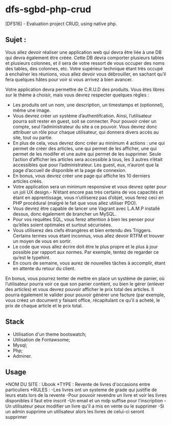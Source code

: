 # dfs-sgbd-php-crud
[DFS16] - Evaluation project CRUD, using native php.

## Sujet :

Vous allez devoir réaliser une application web qui devra être
liée à une DB qui devra également être créée. Cette DB devra
comporter plusieurs tables et plusieurs colonnes, et il sera de
votre ressort de vous occuper des noms des tables, des
colonnes, etc. Votre supérieur technique étant très occupé à
enchaîner les réunions, vous allez devoir vous débrouiller, en
sachant qu’il fera quelques hâtes pour voir si vous arrivez à
bien avancer.

Votre application devra permettre de C.R.U.D des produits.
Vous êtes libres sur le thème à choisir, mais vous devrez
respecter quelques règles :

- Les produits ont un nom, une description, un timestamps et
(optionnel), même une image.
- Vous devrez créer un système d’authentifcation. Ainsi,
l’utilisateur pourra soit rester en guest, soit se connecter. Pour
pouvoir créer un compte, seul l’administrateur du site a ce
pouvoir. Vous devrez donc attribuer un rôle pour chaque
utilisateur, qui donnera divers accès au site, tout ou partie.
- En plus de cela, vous devrez donc créer au minimum 4 actions
: une qui permet de créer des articles, une qui permet de les
afficher, une qui permet de les modifer et une autre qui
permet de les supprimer. Seule l’action d’afficher les articles
sera accessible à tous, les 3 autres n’était accessibles que pour
l’administrateur. Les guest, eux, n’auront que la page d’accueil
de disponible et la page de connexion.
- En bonus, vous devrez créer une page qui affiche les 10
derniers articles créés.
- Votre application sera un minimum responsive et vous devrez
opter pour un joli UX design.- N’étant encore pas très certains de vos capacités et étant en
apprentissage, vous n’utiliserez pas d’objet, vous ferez ceci en
PHP procédural (malgré le fait que vous allez utiliser PDO).
- Vous devrez être capable de lancer une Vagrant avec L.A.M.P
installé dessus, donc également de brancher un MySQL.
- Pour vos requêtes SQL, vous ferez attention à bien les penser
pour qu’elles soient optimales et surtout sécurisées.
- Vous utiliserez des clefs étrangères et bien entendu des
Triggers. Certains termes vous étant inconnus, vous allez
devoir RTFM et trouver un moyen de vous en sortir.
- Le code que vous allez écrire doit être le plus propre et le plus
à jour possible par rapport aux normes. Par exemple, tentez de
regarder ce qu’est le typehint.
- En cours de semaine, vous aurez de nouvelles tâches à
accomplir, étant en attente du retour du client.

En bonus, vous pourrez tenter de mettre en place un système
de panier, où l’utilisateur pourra voir ce que son panier
contient, ou bien le gérer (enlever des articles) et vous devrez
pouvoir afficher le prix total des articles. Il pourra également le
valider pour pouvoir générer une facture (par exemple, vous
créez un document y faisant office, récapitulant ce qu’il a
acheté, le prix de chaque article et le prix total.

## Stack
* Utilisation d'un theme bootswatch;
* Utilisation de Fontawsome;
* Mysql;
* Php;
* Adminer.


## Usage
*NOM DU SITE : Ubook
*TYPE : Revente de livres d'occasions entre particuliers
*RULES : 
-Les livres ont un systeme de grade qui justifie de leurs etats lors de la revente
-Pour pouvoir revendre un livre et voir les livres disponibles il faut etre inscrit
-Un email et un mdp suffise pour l'inscription
-Un utilisateur peux modifier un livre qu'il a mis en vente ou le supprimer
-Si un admin supprime un utilisateur alors les livres de celui-ci seront supprimer
